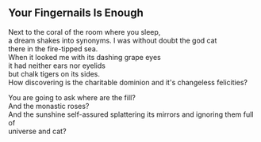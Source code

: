 Your Fingernails Is Enough
--------------------------
Next to the coral of the room where you sleep,  
a dream shakes into synonyms. I was without doubt the god cat  
there in the fire-tipped sea.  
When it looked me with its dashing grape eyes  
it had neither ears nor eyelids  
but chalk tigers on its sides.  
How discovering is the charitable dominion and it's changeless felicities?  
  
You are going to ask where are the fill?  
And the monastic roses?  
And the sunshine self-assured splattering its mirrors and ignoring them full of  
universe and cat?  
